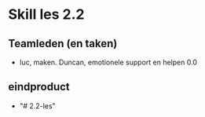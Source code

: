 # Skill les 2.2

## Teamleden (en taken)
- luc, maken. Duncan, emotionele support en helpen 0.0
## eindproduct
- "# 2.2-les" 

